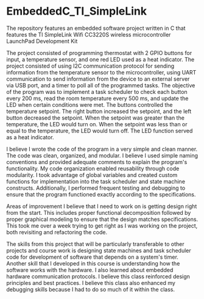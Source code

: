 # EmbeddedC_TI_SimpleLink
The repository features an embedded software project written in C that features the TI SimpleLink Wifi CC3220S wireless microcontroller LaunchPad Development Kit

The project consisted of programming thermostat with 2 GPIO buttons for input, a temperature sensor, and one red LED used as a heat indicator. The project consisted of using I2C communication protocol for sending information from the temperature sensor to the microcontroller, using UART communication to send information from the device to an external server via USB port, and a timer to poll all of the programmed tasks. The objective of the program was to implement a task scheduler to check each button every 200 ms, read the room temperature every 500 ms, and update the LED when certain conditions were met. The buttons controlled the temperature setpoint. The right button increased the setpoint, and the left button decreased the setpoint. When the setpoint was greater than the temperature, the LED would turn on. When the setpoint was less than or equal to the temperature, the LED would turn off. The LED function served as a heat indicator. 

I believe I wrote the code of the program in a very simple and clean manner. The code was clean, organized, and modular. I believe I used simple naming conventions and provided adequate comments to explain the program's functionality. My code organization enabled reusability through code modularity. I took advantage of global variables and created custom functions for implementation into the task scheduler and state machine constructs. Additionally, I performed frequent testing and debugging to ensure that the program functioned exactly according to the specifications. 

Areas of improvement I believe that I need to work on is getting design right from the start. This includes proper functional decomposition followed by proper graphical modeling to ensure that the design matches specifications. This took me over a week trying to get right as I was working on the project, both revisiting and refactoring the code. 

The skills from this project that will be particularly transferable to other projects and course work is designing state machines and task scheduler code for development of software that depends on a system's timer. Another skill that I developed in this course is understanding how the software works with the hardware. I also learned about embedded hardware communication protocols. I believe this class reinforced design principles and best practices. I believe this class also enhanced my debugging skills because I had to do so much of it within the class. 
